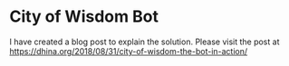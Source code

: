# City of Wisdom Bot

I have created a blog post to explain the solution. Please visit the post at https://dhina.org/2018/08/31/city-of-wisdom-the-bot-in-action/
